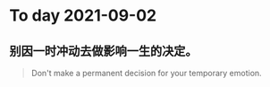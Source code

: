 
# To day 2021-09-02


## 别因一时冲动去做影响一生的决定。
> Don't make a permanent decision for your temporary emotion.

    